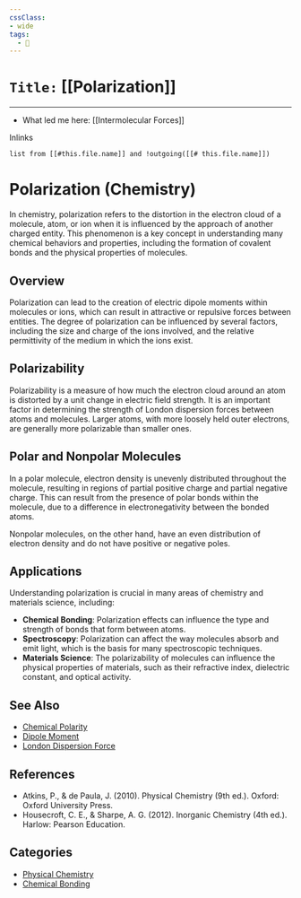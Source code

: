 ```yaml
---
cssClass:
- wide
tags:
  - 🧪
---
```


# `Title:` [[Polarization]]
--- 

- What led me here: [[Intermolecular Forces]]

Inlinks
```dataview 
list from [[#this.file.name]] and !outgoing([[# this.file.name]]) 
```

# Polarization (Chemistry)

In chemistry, polarization refers to the distortion in the electron cloud of a molecule, atom, or ion when it is influenced by the approach of another charged entity. This phenomenon is a key concept in understanding many chemical behaviors and properties, including the formation of covalent bonds and the physical properties of molecules.

## Overview

Polarization can lead to the creation of electric dipole moments within molecules or ions, which can result in attractive or repulsive forces between entities. The degree of polarization can be influenced by several factors, including the size and charge of the ions involved, and the relative permittivity of the medium in which the ions exist.

## Polarizability

Polarizability is a measure of how much the electron cloud around an atom is distorted by a unit change in electric field strength. It is an important factor in determining the strength of London dispersion forces between atoms and molecules. Larger atoms, with more loosely held outer electrons, are generally more polarizable than smaller ones.

## Polar and Nonpolar Molecules

In a polar molecule, electron density is unevenly distributed throughout the molecule, resulting in regions of partial positive charge and partial negative charge. This can result from the presence of polar bonds within the molecule, due to a difference in electronegativity between the bonded atoms. 

Nonpolar molecules, on the other hand, have an even distribution of electron density and do not have positive or negative poles. 

## Applications

Understanding polarization is crucial in many areas of chemistry and materials science, including:

- **Chemical Bonding**: Polarization effects can influence the type and strength of bonds that form between atoms.
- **Spectroscopy**: Polarization can affect the way molecules absorb and emit light, which is the basis for many spectroscopic techniques.
- **Materials Science**: The polarizability of molecules can influence the physical properties of materials, such as their refractive index, dielectric constant, and optical activity.

## See Also

- [Chemical Polarity](https://en.wikipedia.org/wiki/Chemical_polarity)
- [Dipole Moment](https://en.wikipedia.org/wiki/Dipole_moment)
- [London Dispersion Force](https://en.wikipedia.org/wiki/London_dispersion_force)

## References

- Atkins, P., & de Paula, J. (2010). Physical Chemistry (9th ed.). Oxford: Oxford University Press.
- Housecroft, C. E., & Sharpe, A. G. (2012). Inorganic Chemistry (4th ed.). Harlow: Pearson Education.

## Categories

- [Physical Chemistry](https://en.wikipedia.org/wiki/Category:Physical_chemistry)
- [Chemical Bonding](https://en.wikipedia.org/wiki/Category:Chemical_bonding)